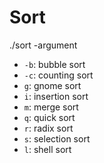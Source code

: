 # Sort

./sort -argument

* `-b`: bubble sort
* `-c`: counting sort
* `g`: gnome sort
* `i`: insertion sort
* `m`: merge sort
* `q`: quick sort
* `r`: radix sort
* `s`: selection sort
* `l`: shell sort
